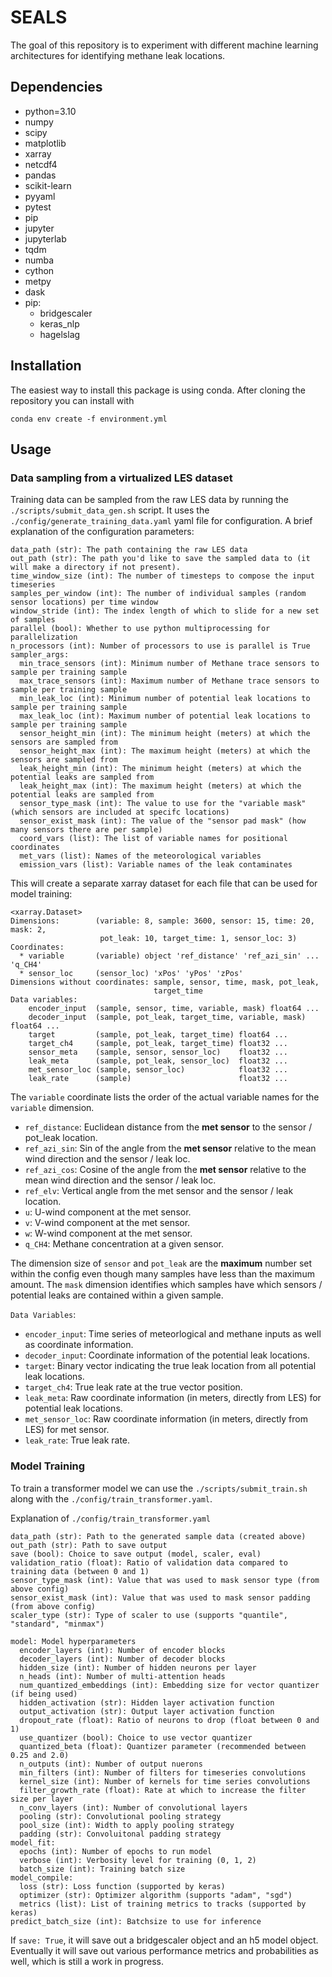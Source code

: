 # SEALS
The goal of this repository is to experiment with different machine learning architectures for identifying methane leak locations. 

## Dependencies
  - python=3.10
  - numpy
  - scipy
  - matplotlib
  - xarray
  - netcdf4
  - pandas
  - scikit-learn
  - pyyaml
  - pytest
  - pip
  - jupyter
  - jupyterlab
  - tqdm
  - numba
  - cython
  - metpy
  - dask
  - pip:
    - bridgescaler
    - keras_nlp
    - hagelslag

## Installation

The easiest way to install this package is using conda. After cloning the repository you can install with

`conda env create -f environment.yml`


## Usage

### Data sampling from a virtualized LES dataset

Training data can be sampled from the raw LES data by running the `./scripts/submit_data_gen.sh` script. It uses the 
`./config/generate_training_data.yaml` yaml file for configuration. A brief explanation of the configuration parameters:

    data_path (str): The path containing the raw LES data 
    out_path (str): The path you'd like to save the sampled data to (it will make a directory if not present).
    time_window_size (int): The number of timesteps to compose the input timeseries 
    samples_per_window (int): The number of individual samples (random sensor locations) per time window
    window_stride (int): The index length of which to slide for a new set of samples
    parallel (bool): Whether to use python multiprocessing for parallelization
    n_processors (int): Number of processors to use is parallel is True
    sampler_args:
      min_trace_sensors (int): Minimum number of Methane trace sensors to sample per training sample
      max_trace_sensors (int): Maximum number of Methane trace sensors to sample per training sample
      min_leak_loc (int): Minimum number of potential leak locations to sample per training sample
      max_leak_loc (int): Maximum number of potential leak locations to sample per training sample
      sensor_height_min (int): The minimum height (meters) at which the sensors are sampled from
      sensor_height_max (int): The maximum height (meters) at which the sensors are sampled from
      leak_height_min (int): The minimum height (meters) at which the potential leaks are sampled from
      leak_height_max (int): The maximum height (meters) at which the potential leaks are sampled from 
      sensor_type_mask (int): The value to use for the "variable mask" (which sensors are included at specifc locations)
      sensor_exist_mask (int): The value of the "sensor pad mask" (how many sensors there are per sample)
      coord_vars (list): The list of variable names for positional coordinates
      met_vars (list): Names of the meteorological variables 
      emission_vars (list): Variable names of the leak contaminates 

This will create a separate xarray dataset for each file that can be used for model training:

    <xarray.Dataset>
    Dimensions:        (variable: 8, sample: 3600, sensor: 15, time: 20, mask: 2,
                        pot_leak: 10, target_time: 1, sensor_loc: 3)
    Coordinates:
      * variable       (variable) object 'ref_distance' 'ref_azi_sin' ... 'q_CH4'
      * sensor_loc     (sensor_loc) 'xPos' 'yPos' 'zPos'
    Dimensions without coordinates: sample, sensor, time, mask, pot_leak,
                                    target_time
    Data variables:
        encoder_input  (sample, sensor, time, variable, mask) float64 ...
        decoder_input  (sample, pot_leak, target_time, variable, mask) float64 ...
        target         (sample, pot_leak, target_time) float64 ...
        target_ch4     (sample, pot_leak, target_time) float32 ...
        sensor_meta    (sample, sensor, sensor_loc)    float32 ...
        leak_meta      (sample, pot_leak, sensor_loc)  float32 ...
        met_sensor_loc (sample, sensor_loc)            float32 ...
        leak_rate      (sample)                        float32 ...

The `variable` coordinate lists the order of the actual variable names for the `variable` dimension. 
* `ref_distance`: Euclidean distance from the **met sensor** to the sensor / pot_leak location.
* `ref_azi_sin`: Sin of the angle from the **met sensor** relative to the mean wind direction and the sensor / leak loc.
* `ref_azi_cos`: Cosine of the angle from the **met sensor** relative to the mean wind direction and the sensor / leak loc.
* `ref_elv`: Vertical angle from the met sensor and the sensor / leak location.
* `u`: U-wind component at the met sensor.
* `v`: V-wind component at the met sensor.
* `w`: W-wind component at the met sensor.
* `q_CH4`: Methane concentration at a given sensor.

The dimension size of `sensor` and `pot_leak` are the **maximum** number set within the config even though many samples have less than 
the maximum amount. The `mask` dimension identifies which samples have which sensors / potential leaks are contained 
within a given sample.

`Data Variables`:
* `encoder_input`: Time series of meteorlogical and methane inputs as well as coordinate information.
* `decoder_input`: Coordinate information of the potential leak locations. 
* `target`: Binary vector indicating the true leak location from all potential leak locations.
* `target_ch4`: True leak rate at the true vector position.
* `leak_meta`: Raw coordinate information (in meters, directly from LES) for potential leak locations.
* `met_sensor_loc`: Raw coordinate information (in meters, directly from LES) for met sensor.
* `leak_rate`: True leak rate.

### Model Training

To train a transformer model we can use the `./scripts/submit_train.sh` along with the `./config/train_transformer.yaml`.

Explanation of `./config/train_transformer.yaml`

    data_path (str): Path to the generated sample data (created above)
    out_path (str): Path to save output
    save (bool): Choice to save output (model, scaler, eval)
    validation_ratio (float): Ratio of validation data compared to training data (between 0 and 1)
    sensor_type_mask (int): Value that was used to mask sensor type (from above config) 
    sensor_exist_mask (int): Value that was used to mask sensor padding (from above config) 
    scaler_type (str): Type of scaler to use (supports "quantile", "standard", "minmax")
    
    model: Model hyperparameters 
      encoder_layers (int): Number of encoder blocks
      decoder_layers (int): Number of decoder blocks
      hidden_size (int): Number of hidden neurons per layer 
      n_heads (int): Number of multi-attention heads
      num_quantized_embeddings (int): Embedding size for vector quantizer (if being used)
      hidden_activation (str): Hidden layer activation function
      output_activation (str): Output layer activation function
      dropout_rate (float): Ratio of neurons to drop (float between 0 and 1)
      use_quantizer (bool): Choice to use vector quantizer
      quantized_beta (float): Quantizer parameter (recommended between 0.25 and 2.0)
      n_outputs (int): Number of output nuerons 
      min_filters (int): Number of filters for timeseries convolutions
      kernel_size (int): Number of kernels for time series convolutions 
      filter_growth_rate (float): Rate at which to increase the filter size per layer
      n_conv_layers (int): Number of convolutional layers
      pooling (str): Convolutional pooling strategy
      pool_size (int): Width to apply pooling strategy
      padding (str): Convoluitonal padding strategy 
    model_fit:
      epochs (int): Number of epochs to run model
      verbose (int): Verbosity level for training (0, 1, 2)
      batch_size (int): Training batch size
    model_compile:
      loss (str): Loss function (supported by keras)
      optimizer (str): Optimizer algorithm (supports "adam", "sgd")
      metrics (list): List of training metrics to tracks (supported by keras) 
    predict_batch_size (int): Batchsize to use for inference 

If `save: True`, it will save out a bridgescaler object and an h5 model object. Eventually it will save out 
various performance metrics and probabilities as well, which is still a work in progress.
